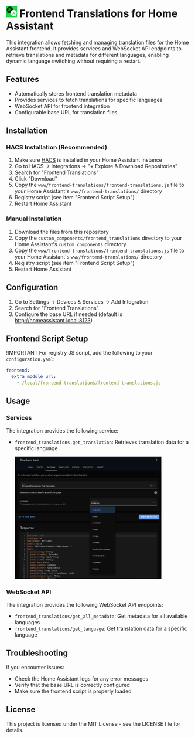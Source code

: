 # <img width="30px" src="https://github.com/alaltitov/hacs-frontend-translations/blob/2a944f4f9d958a946e66df3e2699ee3a0c9b8041/docs/icons/icon%402x.png"> Frontend Translations for Home Assistant

This integration allows fetching and managing translation files for the Home Assistant frontend. It provides services and WebSocket API endpoints to retrieve translations and metadata for different languages, enabling dynamic language switching without requiring a restart.

## Features

- Automatically stores frontend translation metadata
- Provides services to fetch translations for specific languages
- WebSocket API for frontend integration
- Configurable base URL for translation files

## Installation

### HACS Installation (Recommended)

1. Make sure [HACS](https://hacs.xyz) is installed in your Home Assistant instance
2. Go to HACS → Integrations → "+ Explore & Download Repositories"
3. Search for "Frontend Translations"
4. Click "Download"
5. Copy the `www/frontend-translations/frontend-translations.js` file to your Home Assistant's `www/frontend-translations/` directory
6. Registry script (see item "Frontend Script Setup")
7. Restart Home Assistant

### Manual Installation

1. Download the files from this repository
2. Copy the `custom_components/frontend_translations` directory to your Home Assistant's `custom_components` directory
3. Copy the `www/frontend-translations/frontend-translations.js` file to your Home Assistant's `www/frontend-translations/` directory
4. Registry script (see item "Frontend Script Setup")
5. Restart Home Assistant

## Configuration

1. Go to Settings → Devices & Services → Add Integration
2. Search for "Frontend Translations"
3. Configure the base URL if needed (default is http://homeassistant.local:8123)

## Frontend Script Setup

!IMPORTANT For registry JS script, add the following to your `configuration.yaml`:

```yaml
frontend:
  extra_module_url:
    - /local/frontend-translations/frontend-translations.js
```

## Usage

### Services

The integration provides the following service:

- `frontend_translations.get_translation`: Retrieves translation data for a specific language
  
  <img width="400px" src="https://github.com/alaltitov/hacs-frontend-translations/blob/5bbdf6e52df28528375c673644be3d687d268a16/docs/images/example.png">

### WebSocket API

The integration provides the following WebSocket API endpoints:

- `frontend_translations/get_all_metadata`: Get metadata for all available languages
- `frontend_translations/get_language`: Get translation data for a specific language

## Troubleshooting

If you encounter issues:

- Check the Home Assistant logs for any error messages
- Verify that the base URL is correctly configured
- Make sure the frontend script is properly loaded

## License

This project is licensed under the MIT License - see the LICENSE file for details.
